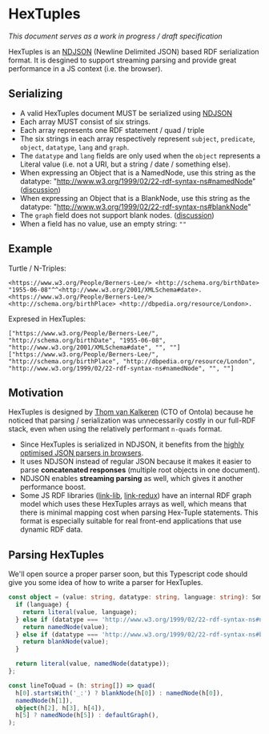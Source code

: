 # HexTuples

_This document serves as a work in progress / draft specification_

HexTuples is an [NDJSON](http://ndjson.org/) (Newline Delimited JSON) based RDF serialization format.
It is desgined to support streaming parsing and provide great performance in a JS context (i.e. the browser).

## Serializing

- A valid HexTuples document MUST be serialized using [NDJSON](http://ndjson.org/)
- Each array MUST consist of six strings.
- Each array represents one RDF statement / quad / triple
- The six strings in each array respectively represent  `subject`, `predicate`, `object`, `datatype`, `lang` and `graph`.
- The `datatype` and `lang` fields are only used when the `object` represents a Literal value (i.e. not a URI, but a string / date / something else).
- When expressing an Object that is a NamedNode, use this string as the datatype: "http://www.w3.org/1999/02/22-rdf-syntax-ns#namedNode" ([discussion](https://github.com/ontola/hextuples/issues/1))
- When expressing an Object that is a BlankNode, use this string as the datatype: "http://www.w3.org/1999/02/22-rdf-syntax-ns#blankNode"
- The `graph` field does not support blank nodes. ([discussion](https://github.com/ontola/hextuples/issues/2))
- When a field has no value, use an empty string: `""`

## Example

Turtle / N-Triples:

```n-triples
<https://www.w3.org/People/Berners-Lee/> <http://schema.org/birthDate> "1955-06-08"^^<http://www.w3.org/2001/XMLSchema#date>.
<https://www.w3.org/People/Berners-Lee/> <http://schema.org/birthPlace> <http://dbpedia.org/resource/London>.
```

Expresed in HexTuples:

```ndjson
["https://www.w3.org/People/Berners-Lee/", "http://schema.org/birthDate", "1955-06-08", "http://www.w3.org/2001/XMLSchema#date", "", ""]
["https://www.w3.org/People/Berners-Lee/", "http://schema.org/birthPlace", "http://dbpedia.org/resource/London", "http://www.w3.org/1999/02/22-rdf-syntax-ns#namedNode", "", ""]
```

## Motivation

HexTuples is designed by [Thom van Kalkeren](https://github.com/fletcher91/) (CTO of Ontola) because he noticed that parsing / serialization was unnecessarily costly in our full-RDF stack, even when using the relatively performant `n-quads` format.

- Since HexTuples is serialized in NDJSON, it benefits from the [highly optimised JSON parsers in browsers](https://v8.dev/blog/cost-of-javascript-2019#json).
- It uses NDJSON instead of regular JSON because it makes it easier to parse **concatenated responses** (multiple root objects in one document).
- NDJSON enables **streaming parsing** as well, which gives it another performance boost.
- Some JS RDF libraries ([link-lib](https://github.com/fletcher91/link-lib/), [link-redux](https://github.com/fletcher91/link-redux/)) have an internal RDF graph model which uses these HexTuples arrays as well, which means that there is minimal mapping cost when parsing Hex-Tuple statements.
This format is especially suitable for real front-end applications that use dynamic RDF data.

## Parsing HexTuples

We'll open source a proper parser soon, but this Typescript code should give you some idea of how to write a parser for HexTuples.

```ts
const object = (value: string, datatype: string, language: string): SomeTerm => {
  if (language) {
    return literal(value, language);
  } else if (datatype === 'http://www.w3.org/1999/02/22-rdf-syntax-ns#namedNode') {
    return namedNode(value);
  } else if (datatype === 'http://www.w3.org/1999/02/22-rdf-syntax-ns#blankNode') {
    return blankNode(value);
  }

  return literal(value, namedNode(datatype));
};

const lineToQuad = (h: string[]) => quad(
  h[0].startsWith('_:') ? blankNode(h[0]) : namedNode(h[0]),
  namedNode(h[1]),
  object(h[2], h[3], h[4]),
  h[5] ? namedNode(h[5]) : defaultGraph(),
);
```

